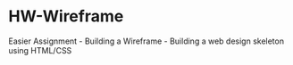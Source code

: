 # HW-Wireframe
Easier Assignment - Building a Wireframe - Building a web design skeleton using HTML/CSS
